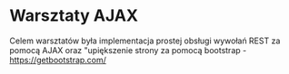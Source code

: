 # Warsztaty AJAX
Celem warsztatów była implementacja prostej obsługi wywołań REST za pomocą AJAX oraz "upiększenie strony za pomocą bootstrap - https://getbootstrap.com/
